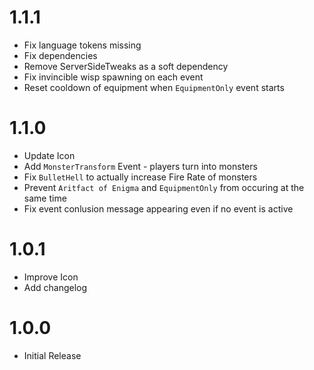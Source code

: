# 1.1.1

- Fix language tokens missing
- Fix dependencies
- Remove ServerSideTweaks as a soft dependency
- Fix invincible wisp spawning on each event
- Reset cooldown of equipment when `EquipmentOnly` event starts

# 1.1.0

- Update Icon
- Add `MonsterTransform` Event - players turn into monsters
- Fix `BulletHell` to actually increase Fire Rate of monsters
- Prevent `Aritfact of Enigma` and `EquipmentOnly` from occuring at the same time
- Fix event conlusion message appearing even if no event is active

# 1.0.1

- Improve Icon
- Add changelog

# 1.0.0

- Initial Release

